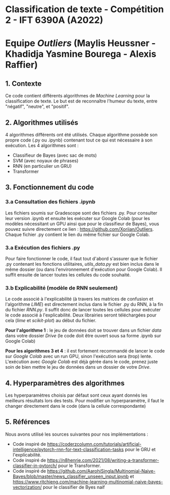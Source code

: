 # Classification de texte - Compétition 2 - IFT 6390A (A2022)
# Equipe *Outliers* (Maylis Heussner - Khadidja Yasmine Bourega - Alexis Raffier)
## 1. Contexte
Ce code contient différents algorithmes de *Machine Learning* pour la classification de texte. Le but est de reconnaître l'humeur du texte, entre "négatif", "neutre", et "positif".

## 2. Algorithmes utilisés
4 algorithmes différents ont été utilisés. Chaque algorithme possède son propre code (.py ou .ipynb) contenant tout ce qui est nécessaire à son exécution. Les 4 algorithmes sont :
- Classifieur de Bayes (avec sac de mots)
- SVM (avec noyaux de phrases)
- RNN (en particulier un GRU)
- Transformer

## 3. Fonctionnement du code
### 3.a Consultation des fichiers .ipynb
Les fichiers soumis sur Gradescope sont des fichiers .py. Pour consulter leur version .ipynb et ensuite les exécuter sur Google Colab (pour les modèles nécessitant un GPU ainsi que pour le classifieur de Bayes), vous pouvez suivre directement ce lien : https://github.com/Xoriian/Outliers. Chaque fichier .py contient le lien du même fichier sur Google Colab.

### 3.a Exécution des fichiers .py
Pour faire fonctionner le code, il faut tout d'abord s'assurer que le fichier .py contenant les fonctions utilitaires, *utils_data.py* est bien inclus dans le même dossier (ou dans l'environnement d'exécution pour Google Colab). Il suffit ensuite de lancer toutes les cellules du code souhaité.

### 3.b Explicabilité (modèle de RNN seulement)
Le code associé à l'explicabilité (à travers les matrices de confusion et l'algorithme *LIME*) est directement inclus dans le fichier .py du RNN, à la fin du fichier *RNN.py*. Il suffit donc de lancer toutes les cellules pour exécuter le code associé à l'explicabilité. Deux librairies seront téléchargées pour cela (*lime* et *scikit-plot*) au début du fichier.

**Pour l'algorithme 1** : le jeu de données doit se trouver dans un fichier *data* dans votre dossier *Drive* (le code doit être ouvert sous sa forme .ipynb sur Google Colab)

**Pour les algorithmes 3 et 4** : il est fortement recommandé de lancer le code sur *Google Colab* avec un run GPU, sinon l'exécution sera (trop) lente. L'exécution avec *Google Colab* est déjà gérée dans le code, prenez juste soin de bien mettre le jeu de données dans un dossier de votre *Drive*.

## 4. Hyperparamètres des algorithmes
Les hyperparamètres choisis par défaut sont ceux ayant donnés les meilleurs résultats lors des tests. Pour modifier un hyperparamètre, il faut le changer directement dans le code (dans la cellule correspondante)

## 5. Références
Nous avons utilisé les sources suivantes pour nos implémentations : 
- Code inspiré de https://coderzcolumn.com/tutorials/artificial-intelligence/pytorch-rnn-for-text-classification-tasks pour le GRU et l'explicabilité.
- Code inspiré de https://n8henrie.com/2021/08/writing-a-transformer-classifier-in-pytorch/ pour le Transformer.
- Code inspiré de https://github.com/AarohiSingla/Multinomial-Naive-Bayes/blob/master/news_classifier_unseen_input.ipynb et https://www.ritchieng.com/machine-learning-multinomial-naive-bayes-vectorization/ pour le classifier de Byes naif

